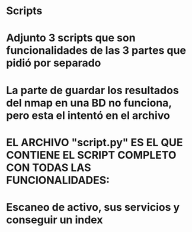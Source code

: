 # Scripts
# Adjunto 3 scripts que son funcionalidades de las 3 partes que pidió por separado
# La parte de guardar los resultados del nmap en una BD no funciona, pero esta el intentó en el archivo 

# EL ARCHIVO "script.py" ES EL QUE CONTIENE EL SCRIPT COMPLETO CON TODAS LAS FUNCIONALIDADES:
# Escaneo de activo, sus servicios y conseguir un index
